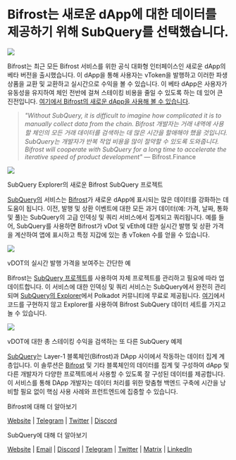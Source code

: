 # Bifrost는 새로운 dApp에 대한 데이터를 제공하기 위해 SubQuery를 선택했습니다.

![](https://miro.medium.com/max/1400/0*nqNosmn0y7FHOI42)

Bifrost는 최근 모든 Bifrost 서비스를 위한 공식 대화형 인터페이스인 새로운 dApp의 베타 버전을 출시했습니다. 이 dApp을 통해 사용자는 vToken을 발행하고 이러한 파생 상품을 교환 및 교환하고 실시간으로 수익을 볼 수 있습니다. 이 베타 dApp은 사용자가 유동성을 유지하여 체인 전반에 걸쳐 스테이킹 비용을 줄일 수 있도록 하는 데 있어 큰 진전입니다. [여기에서 Bifrost의 새로운 dApp을 사용해 볼 수 있습니다](https://apps.bifrost.finance/).

> _"Without SubQuery, it is difficult to imagine how complicated it is to manually collect data from the chain. Bifrost 개발자는 거래 내역에 사용할 체인의 모든 거래 데이터를 검색하는 데 많은 시간을 할애해야 했을 것입니다. SubQuery는 개발자가 반복 작업 비용을 많이 절약할 수 있도록 도와줍니다. Bifrost will cooperate with SubQuery for a long time to accelerate the iterative speed of product development"_ — Bifrost.Finance

![](https://miro.medium.com/max/1400/0*_JK-h0rjef6rk1ot)

SubQuery Explorer의 새로운 Bifrost SubQuery 프로젝트

[SubQuery의](https://subquery.network/) 서비스는 [Bifrost](https://bifrost.finance/)가 새로운 dApp에 표시되는 많은 데이터를 강화하는 데 도움이 됩니다. 이전, 발행 및 상환 이벤트에 대한 모든 과거 데이터(예: 가격, 날짜, 통화 및 풀)는 SubQuery의 고급 인덱싱 및 쿼리 서비스에서 집계되고 쿼리됩니다. 예를 들어, SubQuery를 사용하면 Bifrost가 vDot 및 vEth에 대한 실시간 발행 및 상환 가격을 계산하여 앱에 표시하고 특정 지갑에 있는 총 vToken 수를 얻을 수 있습니다.

![](https://miro.medium.com/max/1400/0*WIxvwcgPIHzCf0E3)

vDOT의 실시간 발행 가격을 보여주는 간단한 예

Bifrost는 [SubQuery 프로젝트](https://project.subquery.network/)를 사용하여 자체 프로젝트를 관리하고 필요에 따라 업데이트합니다. 이 서비스에 대한 인덱싱 및 쿼리 서비스는 SubQuery에서 완전히 관리되며 [SubQuery의 Explorer](https://explorer.subquery.network/)에서 Polkadot 커뮤니티에 무료로 제공됩니다. [여기](https://explorer.subquery.network/subquery/bifrost-finance/subql)에서 코드를 구현하지 않고 Explorer를 사용하여 Bifrost SubQuery 데이터 세트를 가지고 놀 수 있습니다.

![](https://miro.medium.com/max/1400/0*J9Rao6oyFMxVNWzZ)

vDOT에 대한 총 스테이킹 수익을 검색하는 또 다른 SubQuery 예제

[SubQuery](https://subquery.network/)는 Layer-1 블록체인(Bifrost)과 DApp 사이에서 작동하는 데이터 집계 계층입니다. 이 솔루션은 [Bifrost](https://bifrost.finance/) 및 기타 블록체인의 데이터를 집계 및 구성하여 dApp 및 다른 개발자가 다양한 프로젝트에서 사용할 수 있도록 잘 구성된 데이터를 제공합니다. 이 서비스를 통해 DApp 개발자는 데이터 처리를 위한 맞춤형 백엔드 구축에 시간을 낭비할 필요 없이 핵심 사용 사례와 프런트엔드에 집중할 수 있습니다.

Bifrost에 대해 더 알아보기

[Website](https://bifrost.finance/) | [Telegram](https://t.me/bifrost_finance) | [Twitter](https://twitter.com/bifrost_finance) | [Discord](https://discord.gg/XjnjdKBNXj)

SubQuery에 대해 더 알아보기

[Website](https://subquery.network/) | [Email](mailto:hello@subquery.network) | [Discord](https://discord.com/invite/78zg8aBSMG) | [Telegram](https://t.me/subquerynetwork) | [Twitter](https://twitter.com/subquerynetwork) | [Matrix](https://matrix.to/#/#subquery:matrix.org) | [LinkedIn](https://www.linkedin.com/company/subquery)
